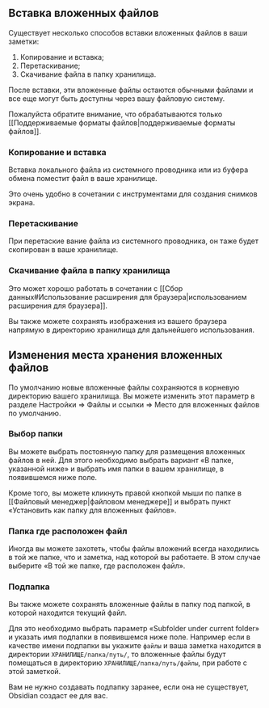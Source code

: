 ## Вставка вложенных файлов

Существует несколько способов вставки вложенных файлов в ваши заметки:

1. Копирование и вставка;
2. Перетаскивание;
3. Скачивание файла в папку хранилища.

После вставки, эти вложенные файлы остаются обычными файлами и все еще могут быть доступны через вашу файловую систему.

Пожалуйста обратите внимание, что обрабатываются только [[Поддерживаемые форматы файлов|поддерживаемые форматы файлов]].

### Копирование и вставка

Вставка локального файла из системного проводника или из буфера обмена поместит файл в ваше хранилище.

Это очень удобно в сочетании с инструментами для создания снимков экрана.

### Перетаскивание

При перетаские вание файла из системного проводника, он таже будет скопирован в ваше хранилище.

### Скачивание файла в папку хранилища

Это может хорошо работать в сочетании с [[Сбор данных#Использование расширения для браузера|использованием расширения для браузера]].

Вы также можете сохранять изображения из вашего браузера напрямую в директорию хранилища для дальнейшего использования.

## Изменения места хранения вложенных файлов

По умолчанию новые вложенные файлы сохраняются в корневую директорию вашего хранилища. Вы можете изменить этот параметр в разделе Настройки => Файлы и ссылки => Место для вложенных файлов по умолчанию.

### Выбор папки

Вы можете выбрать постоянную папку для размещения вложенных файлов в ней. Для этого необходимо выбрать вариант «В папке, указанной ниже» и выбрать имя папки в вашем хранилище, в появившемся ниже поле.

Кроме того, вы можете кликнуть правой кнопкой мыши по папке в [[Файловый менеджер|файловом менеджере]] и выбрать пункт «Установить как папку для вложенных файлов».

### Папка где расположен файл

Иногда вы можете захотеть, чтобы файлы вложений всегда находились в той же папке, что и заметка, над которой вы работаете. В этом случае выберите «В той же папке, где расположен файл».

### Подпапка

Вы также можете сохранять вложенные файлы в папку под папкой, в которой находится текущий файл.

Для это необходимо выбрать параметр «Subfolder under current folder» и указать имя подпапки в появившемся ниже поле. Например если в качестве имени подпапки вы укажите `файлы` и ваша заметка находится в директории `ХРАНИЛИЩЕ/папка/путь/`, то вложенные файлы будут помещаться в директорию `ХРАНИЛИЩЕ/папка/путь/файлы`, при работе с этой заметкой.

Вам не нужно создавать подпапку заранее, если она не существует, Obsidian создаст ее для вас.